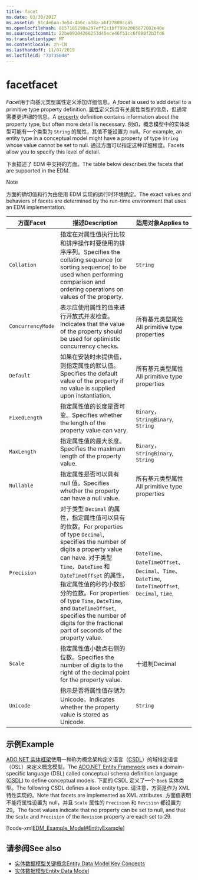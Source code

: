 ```yaml
---
title: facet
ms.date: 03/30/2017
ms.assetid: 91c4e6aa-3e54-4b6c-a38a-abf27808cc85
ms.openlocfilehash: 0157105290a297eff2c1bf799a2065872082e40e
ms.sourcegitcommit: 22be09204266253d45ece46f51cc6f080f2b3fd6
ms.translationtype: MT
ms.contentlocale: zh-CN
ms.lasthandoff: 11/07/2019
ms.locfileid: "73735648"
---
```

# <a name="facet"></a><span data-ttu-id="d8d9c-102">facet</span><span class="sxs-lookup"><span data-stu-id="d8d9c-102">facet</span></span>
<span data-ttu-id="d8d9c-103">*Facet*用于向基元类型属性定义添加详细信息。</span><span class="sxs-lookup"><span data-stu-id="d8d9c-103">A *facet* is used to add detail to a primitive type property definition.</span></span> <span data-ttu-id="d8d9c-104">[属性](property.md)定义包含有关属性类型的信息，但通常需要更详细的信息。</span><span class="sxs-lookup"><span data-stu-id="d8d9c-104">A [property](property.md) definition contains information about the property type, but often more detail is necessary.</span></span> <span data-ttu-id="d8d9c-105">例如，概念模型中的实体类型可能有一个类型为 `String` 的属性，其值不能设置为 null。</span><span class="sxs-lookup"><span data-stu-id="d8d9c-105">For example, an entity type in a conceptual model might have a property of type `String` whose value cannot be set to null.</span></span> <span data-ttu-id="d8d9c-106">通过方面可以指定这种详细程度。</span><span class="sxs-lookup"><span data-stu-id="d8d9c-106">Facets allow you to specify this level of detail.</span></span>  
  
 <span data-ttu-id="d8d9c-107">下表描述了 EDM 中支持的方面。</span><span class="sxs-lookup"><span data-stu-id="d8d9c-107">The table below describes the facets that are supported in the EDM.</span></span>  
  
> [!NOTE]
> <span data-ttu-id="d8d9c-108">方面的确切值和行为由使用 EDM 实现的运行时环境确定。</span><span class="sxs-lookup"><span data-stu-id="d8d9c-108">The exact values and behaviors of facets are determined by the run-time environment that uses an EDM implementation.</span></span>  
  
|<span data-ttu-id="d8d9c-109">方面</span><span class="sxs-lookup"><span data-stu-id="d8d9c-109">Facet</span></span>|<span data-ttu-id="d8d9c-110">描述</span><span class="sxs-lookup"><span data-stu-id="d8d9c-110">Description</span></span>|<span data-ttu-id="d8d9c-111">适用对象</span><span class="sxs-lookup"><span data-stu-id="d8d9c-111">Applies to</span></span>|  
|-----------|-----------------|----------------|  
|`Collation`|<span data-ttu-id="d8d9c-112">指定在对属性值执行比较和排序操作时要使用的排序序列。</span><span class="sxs-lookup"><span data-stu-id="d8d9c-112">Specifies the collating sequence (or sorting sequence) to be used when performing comparison and ordering operations on values of the property.</span></span>|`String`|  
|`ConcurrencyMode`|<span data-ttu-id="d8d9c-113">表示应使用属性的值来进行开放式并发检查。</span><span class="sxs-lookup"><span data-stu-id="d8d9c-113">Indicates that the value of the property should be used for optimistic concurrency checks.</span></span>|<span data-ttu-id="d8d9c-114">所有基元类型属性</span><span class="sxs-lookup"><span data-stu-id="d8d9c-114">All primitive type properties</span></span>|  
|`Default`|<span data-ttu-id="d8d9c-115">如果在安装时未提供值，则指定属性的默认值。</span><span class="sxs-lookup"><span data-stu-id="d8d9c-115">Specifies the default value of the property if no value is supplied upon instantiation.</span></span>|<span data-ttu-id="d8d9c-116">所有基元类型属性</span><span class="sxs-lookup"><span data-stu-id="d8d9c-116">All primitive type properties</span></span>|  
|`FixedLength`|<span data-ttu-id="d8d9c-117">指定属性值的长度是否可变。</span><span class="sxs-lookup"><span data-stu-id="d8d9c-117">Specifies whether the length of the property value can vary.</span></span>|<span data-ttu-id="d8d9c-118">`Binary`，`String`</span><span class="sxs-lookup"><span data-stu-id="d8d9c-118">`Binary`, `String`</span></span>|  
|`MaxLength`|<span data-ttu-id="d8d9c-119">指定属性值的最大长度。</span><span class="sxs-lookup"><span data-stu-id="d8d9c-119">Specifies the maximum length of the property value.</span></span>|<span data-ttu-id="d8d9c-120">`Binary`，`String`</span><span class="sxs-lookup"><span data-stu-id="d8d9c-120">`Binary`, `String`</span></span>|  
|`Nullable`|<span data-ttu-id="d8d9c-121">指定属性是否可以具有 null 值。</span><span class="sxs-lookup"><span data-stu-id="d8d9c-121">Specifies whether the property can have a null value.</span></span>|<span data-ttu-id="d8d9c-122">所有基元类型属性</span><span class="sxs-lookup"><span data-stu-id="d8d9c-122">All primitive type properties</span></span>|  
|`Precision`|<span data-ttu-id="d8d9c-123">对于类型 `Decimal` 的属性，指定属性值可以具有的位数。</span><span class="sxs-lookup"><span data-stu-id="d8d9c-123">For properties of type `Decimal`, specifies the number of digits a property value can have.</span></span> <span data-ttu-id="d8d9c-124">对于类型 `Time`、`DateTime` 和 `DateTimeOffset` 的属性，指定属性值的秒的小数部分的位数。</span><span class="sxs-lookup"><span data-stu-id="d8d9c-124">For properties of type `Time`, `DateTime`, and `DateTimeOffset`, specifies the number of digits for the fractional part of seconds of the property value.</span></span>|<span data-ttu-id="d8d9c-125">`DateTime`、`DateTimeOffset`、`Decimal`、`Time`、</span><span class="sxs-lookup"><span data-stu-id="d8d9c-125">`DateTime`, `DateTimeOffset`, `Decimal`, `Time`,</span></span>|  
|`Scale`|<span data-ttu-id="d8d9c-126">指定属性值小数点右侧的位数。</span><span class="sxs-lookup"><span data-stu-id="d8d9c-126">Specifies the number of digits to the right of the decimal point for the property value.</span></span>|<span data-ttu-id="d8d9c-127">十进制</span><span class="sxs-lookup"><span data-stu-id="d8d9c-127">Decimal</span></span>|  
|`Unicode`|<span data-ttu-id="d8d9c-128">指示是否将属性值存储为 Unicode。</span><span class="sxs-lookup"><span data-stu-id="d8d9c-128">Indicates whether the property value is stored as Unicode.</span></span>|`String`|  
  
## <a name="example"></a><span data-ttu-id="d8d9c-129">示例</span><span class="sxs-lookup"><span data-stu-id="d8d9c-129">Example</span></span>  
 <span data-ttu-id="d8d9c-130">[ADO.NET 实体框架](./ef/index.md)使用一种称为概念架构定义语言（[CSDL](/ef/ef6/modeling/designer/advanced/edmx/csdl-spec)）的域特定语言（DSL）来定义概念模型。</span><span class="sxs-lookup"><span data-stu-id="d8d9c-130">The [ADO.NET Entity Framework](./ef/index.md) uses a domain-specific language (DSL) called conceptual schema definition language ([CSDL](/ef/ef6/modeling/designer/advanced/edmx/csdl-spec)) to define conceptual models.</span></span> <span data-ttu-id="d8d9c-131">下面的 CSDL 定义了一个 `Book` 实体类型。</span><span class="sxs-lookup"><span data-stu-id="d8d9c-131">The following CSDL defines a `Book` entity type.</span></span> <span data-ttu-id="d8d9c-132">请注意，方面是作为 XML 特性实现的。</span><span class="sxs-lookup"><span data-stu-id="d8d9c-132">Note that facets are implemented as XML attributes.</span></span> <span data-ttu-id="d8d9c-133">方面值表明不能将属性设置为 null，并且 `Scale` 属性的 `Precision` 和 `Revision` 都设置为 29。</span><span class="sxs-lookup"><span data-stu-id="d8d9c-133">The facet values indicate that no property can be set to null, and that the `Scale` and `Precision` of the `Revision` property are each set to 29.</span></span>  
  
 [!code-xml[EDM_Example_Model#EntityExample](../../../../samples/snippets/xml/VS_Snippets_Data/edm_example_model/xml/books.edmx#entityexample)]  
  
## <a name="see-also"></a><span data-ttu-id="d8d9c-134">请参阅</span><span class="sxs-lookup"><span data-stu-id="d8d9c-134">See also</span></span>

- [<span data-ttu-id="d8d9c-135">实体数据模型关键概念</span><span class="sxs-lookup"><span data-stu-id="d8d9c-135">Entity Data Model Key Concepts</span></span>](entity-data-model-key-concepts.md)
- [<span data-ttu-id="d8d9c-136">实体数据模型</span><span class="sxs-lookup"><span data-stu-id="d8d9c-136">Entity Data Model</span></span>](entity-data-model.md)
